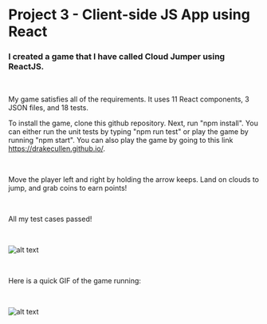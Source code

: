 # Project 3 - Client-side JS App using React

### I created a game that I have called Cloud Jumper using ReactJS.

<br/>

My game satisfies all of the requirements. It uses 11 React components, 3 JSON files, and 18 tests.
<br/>


To install the game, clone this github repository. Next, run "npm install". You can either run the unit tests by typing "npm run test" or play the game by running "npm start". You can also play the game by going to this link https://drakecullen.github.io/.

<br/>

Move the player left and right by holding the arrow keeps. Land on clouds to jump, and grab coins to earn points!

<br/>

All my test cases passed!

<br/>

![alt text](/src/imgs/test_cases.png)

<br/>

Here is a quick GIF of the game running:

<br/>

![alt text](/src/imgs/gameplay.gif)